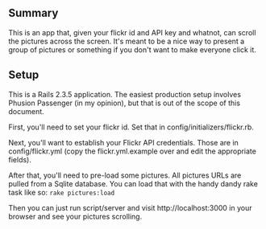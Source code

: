 Summary
-------

This is an app that, given your flickr id and API key and whatnot, can scroll the pictures across the screen. It's meant to be a nice way to present a group of pictures or something if you don't want to make everyone click it. 

Setup
-----

This is a Rails 2.3.5 application. The easiest production setup involves Phusion Passenger (in my opinion), but that is out of the scope of this document.

First, you'll need to set your flickr id. Set that in config/initializers/flickr.rb.

Next, you'll want to establish your Flickr API credentials. Those are in config/flickr.yml (copy the flickr.yml.example over and edit the appropriate fields).

After that, you'll need to pre-load some pictures. All pictures URLs are pulled from a Sqlite database. You can load that with the handy dandy rake task like so: `rake pictures:load`

Then you can just run script/server and visit http://localhost:3000 in your browser and see your pictures scrolling.


